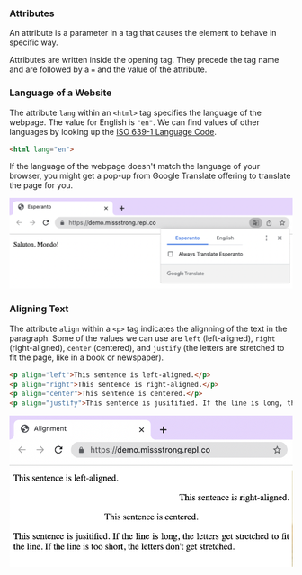 ### Attributes

An attribute is a parameter in a tag that causes the element to behave in specific way. 

Attributes are written inside the opening tag. They precede the tag name and are followed by a `=` and the value of the attribute.

### Language of a Website

The attribute `lang` within an `<html>` tag specifies the language of the webpage. The value for English is `"en"`. We can find values of other languages by looking up the [ISO 639-1 Language Code](https://en.wikipedia.org/wiki/List_of_ISO_639-1_codes).

```html
<html lang="en">
```

If the language of the webpage doesn't match the language of your browser, you might get a pop-up from Google Translate offering to translate the page for you.

![](../../Images/HTMl_Esperanto.png)

### Aligning Text

The attribute `align` within a `<p>` tag indicates the alignning of the text in the paragraph. Some of the values we can use are `left` (left-aligned), `right` (right-aligned), `center` (centered), and `justify` (the letters are stretched to fit the page, like in a book or newspaper).

```html
<p align="left">This sentence is left-aligned.</p>
<p align="right">This sentence is right-aligned.</p>
<p align="center">This sentence is centered.</p>
<p align="justify">This sentence is jusitified. If the line is long, the letters get stretched to fit the line. If the line is too short, the letters don't get stretched.</p>
 ```

![](../../Images/HTMl_Alignment.png)
